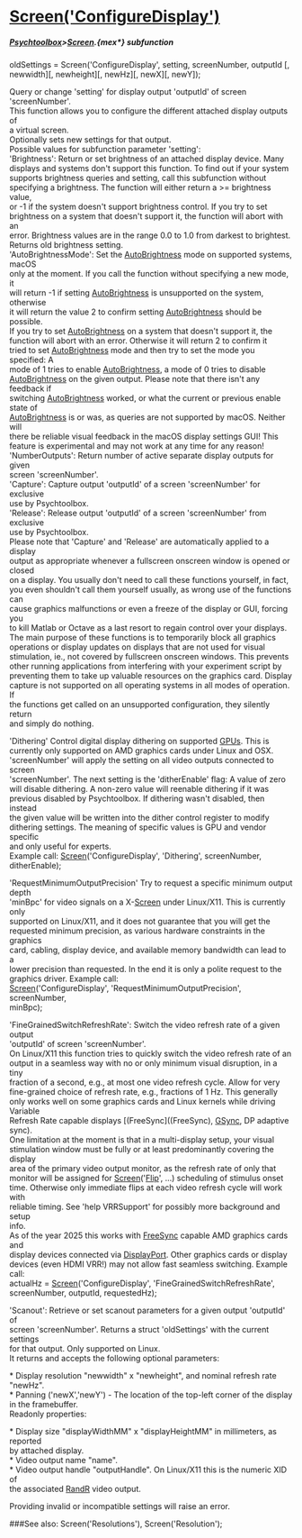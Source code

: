 # [Screen('ConfigureDisplay')](Screen-ConfigureDisplay) 
##### [Psychtoolbox](Psychtoolbox)>[Screen](Screen).{mex*} subfunction

oldSettings = Screen('ConfigureDisplay', setting, screenNumber, outputId [, newwidth][, newheight][, newHz][, newX][, newY]);

Query or change 'setting' for display output 'outputId' of screen  
'screenNumber'.  
This function allows you to configure the different attached display outputs of  
a virtual screen.  
Optionally sets new settings for that output.  
Possible values for subfunction parameter 'setting':  
'Brightness': Return or set brightness of an attached display device. Many  
displays and systems don't support this function.  To find out if your system  
supports brightness queries and setting, call this subfunction without  
specifying a brightness.  The function will either return a \>= brightness value,  
or -1 if the system doesn't support brightness control.  If you try to set  
brightness on a system that doesn't support it, the function will abort with an  
error.  Brightness values are in the range 0.0 to 1.0 from darkest to brightest.  
Returns old brightness setting.  
'AutoBrightnessMode': Set the [AutoBrightness](AutoBrightness) mode on supported systems, macOS  
only at the moment. If you call the function without specifying a new mode, it  
will return -1 if setting [AutoBrightness](AutoBrightness) is unsupported on the system, otherwise  
it will return the value 2 to confirm setting [AutoBrightness](AutoBrightness) should be possible.  
If you try to set [AutoBrightness](AutoBrightness) on a system that doesn't support it, the  
function will abort with an error. Otherwise it will return 2 to confirm it  
tried to set [AutoBrightness](AutoBrightness) mode and then try to set the mode you specified: A  
mode of 1 tries to enable [AutoBrightness](AutoBrightness), a mode of 0 tries to disable  
[AutoBrightness](AutoBrightness) on the given output. Please note that there isn't any feedback if  
switching [AutoBrightness](AutoBrightness) worked, or what the current or previous enable state of  
[AutoBrightness](AutoBrightness) is or was, as queries are not supported by macOS. Neither will  
there be reliable visual feedback in the macOS display settings GUI! This  
feature is experimental and may not work at any time for any reason!  
'NumberOutputs': Return number of active separate display outputs for given  
screen 'screenNumber'.  
'Capture': Capture output 'outputId' of a screen 'screenNumber' for exclusive  
use by Psychtoolbox.  
'Release': Release output 'outputId' of a screen 'screenNumber' from exclusive  
use by Psychtoolbox.  
Please note that 'Capture' and 'Release' are automatically applied to a display  
output as appropriate whenever a fullscreen onscreen window is opened or closed  
on a display. You usually don't need to call these functions yourself, in fact,  
you even shouldn't call them yourself usually, as wrong use of the functions can  
cause graphics malfunctions or even a freeze of the display or GUI, forcing you  
to kill Matlab or Octave as a last resort to regain control over your displays.  
The main purpose of these functions is to temporarily block all graphics  
operations or display updates on displays that are not used for visual  
stimulation, ie., not covered by fullscreen onscreen windows. This prevents  
other running applications from interfering with your experiment script by  
preventing them to take up valuable resources on the graphics card. Display  
capture is not supported on all operating systems in all modes of operation. If  
the functions get called on an unsupported configuration, they silently return  
and simply do nothing.  
  
'Dithering' Control digital display dithering on supported [GPUs](GPUs). This is  
currently only supported on AMD graphics cards under Linux and OSX.  
'screenNumber' will apply the setting on all video outputs connected to screen  
'screenNumber'. The next setting is the 'ditherEnable' flag: A value of zero  
will disable dithering. A non-zero value will reenable dithering if it was  
previous disabled by Psychtoolbox. If dithering wasn't disabled, then instead  
the given value will be written into the dither control register to modify  
dithering settings. The meaning of specific values is GPU and vendor specific  
and only useful for experts.  
Example call: [Screen](Screen)('ConfigureDisplay', 'Dithering', screenNumber,  
ditherEnable);   
  
'RequestMinimumOutputPrecision' Try to request a specific minimum output depth  
'minBpc' for video signals on a X-[Screen](Screen) under Linux/X11. This is currently only  
supported on Linux/X11, and it does not guarantee that you will get the  
requested minimum precision, as various hardware constraints in the graphics  
card, cabling, display device, and available memory bandwidth can lead to a  
lower precision than requested. In the end it is only a polite request to the  
graphics driver. Example call:  
[Screen](Screen)('ConfigureDisplay', 'RequestMinimumOutputPrecision', screenNumber,  
minBpc);   
  
'FineGrainedSwitchRefreshRate': Switch the video refresh rate of a given output  
'outputId' of screen 'screenNumber'.  
On Linux/X11 this function tries to quickly switch the video refresh rate of an  
output in a seamless way with no or only minimum visual disruption, in a tiny  
fraction of a second, e.g., at most one video refresh cycle. Allow for very  
fine-grained choice of refresh rate, e.g., fractions of 1 Hz. This generally  
only works well on some graphics cards and Linux kernels while driving Variable  
Refresh Rate capable displays [(FreeSync]((FreeSync), [GSync](GSync), DP adaptive sync).  
One limitation at the moment is that in a multi-display setup, your visual  
stimulation window must be fully or at least predominantly covering the display  
area of the primary video output monitor, as the refresh rate of only that  
monitor will be assigned for [Screen](Screen)('[Flip](Flip)', ...) scheduling of stimulus onset  
time. Otherwise only immediate flips at each video refresh cycle will work with  
reliable timing. See 'help VRRSupport' for possibly more background and setup  
info.  
As of the year 2025 this works with [FreeSync](FreeSync) capable AMD graphics cards and  
display devices connected via [DisplayPort](DisplayPort). Other graphics cards or display  
devices (even HDMI VRR!) may not allow fast seamless switching. Example call:  
actualHz = [Screen](Screen)('ConfigureDisplay', 'FineGrainedSwitchRefreshRate',  
screenNumber, outputId, requestedHz);   
  
'Scanout': Retrieve or set scanout parameters for a given output 'outputId' of  
screen 'screenNumber'. Returns a struct 'oldSettings' with the current settings  
for that output. Only supported on Linux.  
It returns and accepts the following optional parameters:  
  
\* Display resolution "newwidth" x "newheight", and nominal refresh rate "newHz".  
\* Panning ('newX','newY') - The location of the top-left corner of the display  
in the framebuffer.  
Readonly properties:  
  
\* Display size "displayWidthMM" x "displayHeightMM" in millimeters, as reported  
by attached display.  
\* Video output name "name".  
\* Video output handle "outputHandle". On Linux/X11 this is the numeric XID of  
the associated [RandR](RandR) video output.  
  
Providing invalid or incompatible settings will raise an error.  
  


###See also:
Screen('Resolutions'), Screen('Resolution');
